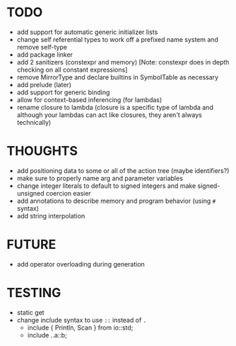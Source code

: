 # TODO

- add support for automatic generic initializer lists
- change self referential types to work off a prefixed name system and remove self-type
- add package linker
- add 2 sanitizers (constexpr and memory) [Note: constexpr does in depth checking on all constant expressions]
- remove MirrorType and declare builtins in SymbolTable as necessary
- add prelude (later)
- add support for generic binding
- allow for context-based inferencing (for lambdas)
- rename closure to lambda (closure is a specific type of lambda and although your
lambdas can act like closures, they aren't always technically)

# THOUGHTS

- add positioning data to some or all of the action tree (maybe identifiers?)
- make sure to properly name arg and parameter variables
- change integer literals to default to signed integers and make signed-unsigned coercion easier
- add annotations to describe memory and program behavior (using `#` syntax)
- add string interpolation

# FUTURE

- add operator overloading during generation

# TESTING

- static get
- change include syntax to use `::` instead of `.`
  * include { Println, Scan } from io::std;
  * include ..a::b;

